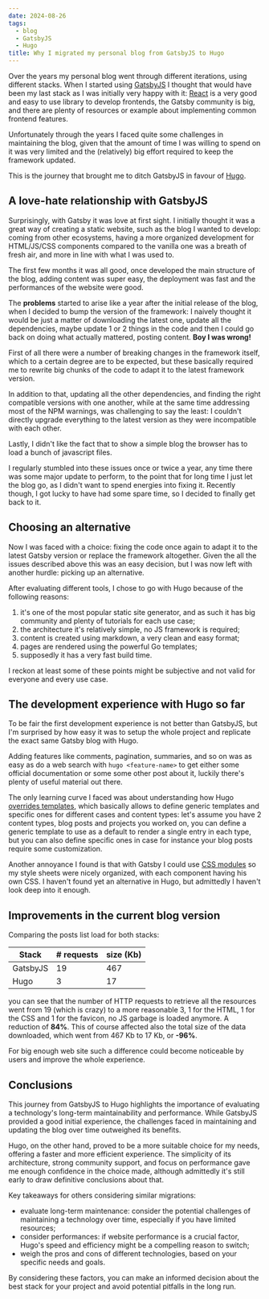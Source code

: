 ```yaml
---
date: 2024-08-26
tags:
  - blog
  - GatsbyJS
  - Hugo
title: Why I migrated my personal blog from GatsbyJS to Hugo
---
```

Over the years my personal blog went through different iterations, using
different stacks. When I started using [GatsbyJS](https://www.gatsbyjs.com/) I
thought that would have been my last stack as I was initially very happy with
it: [React](https://react.dev/) is a very good and easy to use library to
develop frontends, the Gatsby community is big, and there are plenty of
resources or example about implementing common frontend features.

Unfortunately through the years I faced quite some challenges in maintaining the
blog, given that the amount of time I was willing to spend on it was very
limited and the (relatively) big effort required to keep the framework updated.

This is the journey that brought me to ditch GatsbyJS in favour of
[Hugo](https://gohugo.io/).

<!--more-->

## A love-hate relationship with GatsbyJS

Surprisingly, with Gatsby it was love at first sight. I initially thought it was
a great way of creating a static website, such as the blog I wanted to develop:
coming from other ecosystems, having a more organized development for
HTML/JS/CSS components compared to the vanilla one was a breath of fresh air,
and more in line with what I was used to.

The first few months it was all good, once developed the main structure of the
blog, adding content was super easy, the deployment was fast and the
performances of the website were good.

The **problems** started to arise like a year after the initial release of the
blog, when I decided to bump the version of the framework: I naively thought it
would be just a matter of downloading the latest one, update all the
dependencies, maybe update 1 or 2 things in the code and then I could go back on
doing what actually mattered, posting content. **Boy I was wrong!**

First of all there were a number of breaking changes in the framework itself,
which to a certain degree are to be expected, but these basically required me to
rewrite big chunks of the code to adapt it to the latest framework version.

In addition to that, updating all the other dependencies, and finding the
right compatible versions with one another, while at the same time addressing
most of the NPM warnings, was challenging to say the least: I couldn't directly
upgrade everything to the latest version as they were incompatible with each
other.

Lastly, I didn't like the fact that to show a simple blog the browser has to
load a bunch of javascript files.

I regularly stumbled into these issues once or twice a year, any time there was
some major update to perform, to the point that for long time I just let the
blog go, as I didn't want to spend energies into fixing it. Recently though, I
got lucky to have had some spare time, so I decided to finally get back to it.

## Choosing an alternative

Now I was faced with a choice: fixing the code once again to adapt it to the
latest Gatsby version or replace the framework altogether. Given the all the
issues described above this was an easy decision, but I was now left with
another hurdle: picking up an alternative.

After evaluating different tools, I chose to go with Hugo because of the
following reasons:

1. it's one of the most popular static site generator, and as such it has
   big community and plenty of tutorials for each use case;
2. the architecture it's relatively simple, no JS framework is required;
3. content is created using markdown, a very clean and easy format;
4. pages are rendered using the powerful Go templates;
5. supposedly it has a very fast build time.

I reckon at least some of these points might be subjective and not valid for
everyone and every use case.

## The development experience with Hugo so far

To be fair the first development experience is not better than GatsbyJS, but I'm
surprised by how easy it was to setup the whole project and replicate the
exact same Gatsby blog with Hugo.

Adding features like comments, pagination, summaries, and so on was as easy as
do a web search with `hugo <feature-name>` to get either some official
documentation or some some other post about it, luckily there's plenty of
useful material out there.

The only learning curve I faced was about understanding how Hugo
[overrides templates](https://gohugo.io/templates/lookup-order/), which
basically allows to define generic templates and specific ones for different
cases and content types: let's assume you have 2 content types, blog posts and
projects you worked on, you can define a generic template to use as a default to
render a single entry in each type, but you can also define specific ones in
case for instance your blog posts require some customization.

Another annoyance I found is that with Gatsby I could use
[CSS modules](https://github.com/css-modules/css-modules) so my style sheets
were nicely organized, with each component having his own CSS. I haven't found
yet an alternative in Hugo, but admittedly I haven't look deep into it enough.

## Improvements in the current blog version

Comparing the posts list load for both stacks:

| Stack    | # requests | size (Kb) |
|----------|------------|-----------|
| GatsbyJS | 19         | 467       |
| Hugo     | 3          | 17        |

you can see that the number of HTTP requests to retrieve all the resources went
from 19 (which is crazy) to a more reasonable 3, 1 for the HTML, 1 for the CSS
and 1 for the favicon, no JS garbage is loaded anymore. A reduction of **84%**.
This of course affected also the total size of the data downloaded, which went
from 467 Kb to 17 Kb, or **-96%**.

For big enough web site such a difference could become noticeable by users and
improve the whole experience.

## Conclusions

This journey from GatsbyJS to Hugo highlights the importance of evaluating a
technology's long-term maintainability and performance. While GatsbyJS provided
a good initial experience, the challenges faced in maintaining and updating the
blog over time outweighed its benefits.

Hugo, on the other hand, proved to be a more suitable choice for my needs,
offering a faster and more efficient experience. The simplicity of its
architecture, strong community support, and focus on performance gave me enough
confidence in the choice made, although admittedly it's still early to draw
definitive conclusions about that.

Key takeaways for others considering similar migrations:

* evaluate long-term maintenance: consider the potential challenges of
  maintaining a technology over time, especially if you have limited resources;
* consider performances: if website performance is a crucial factor, Hugo's
  speed and efficiency might be a compelling reason to switch;
* weigh the pros and cons of different technologies, based on your specific
  needs and goals.

By considering these factors, you can make an informed decision about the best
stack for your project and avoid potential pitfalls in the long run.
